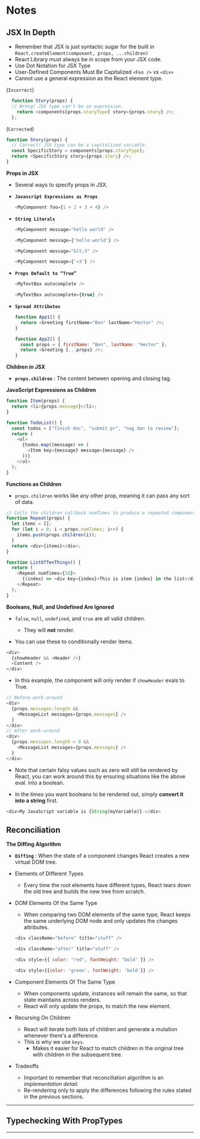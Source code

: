 # **Notes**

## **JSX In Depth**

- Remember that JSX is just syntactic sugar for the built in `React.createElement(component, props, ...children)`
- React Library must always be in scope from your JSX code.
- Use Dot Notation for JSX Type
- User-Defined Components Must Be Capitalized `<Foo />` vs `<div>`
- Cannot use a general expression as the React element type.

(`Incorrect`)

```js
  function Story(props) {
  // Wrong! JSX type can't be an expression.
    return <components[props.storyType] story={props.story} />;
  };
```

(`Corrected`)

```js
function Story(props) {
  // Correct! JSX type can be a capitalized variable.
  const SpecificStory = components[props.storyType];
  return <SpecificStory story={props.story} />;
}
```

**Props in JSX**

- Several ways to specify props in JSX.
- **`Javascript Expressions as Props`**
  ```js
  <MyComponent foo={1 + 2 + 3 + 4} />
  ```
- **`String Literals`**

  ```js
  <MyComponent message="hello world" />

  <MyComponent message={'hello world'} />

  <MyComponent message="&lt;3" />

  <MyComponent message={'<3'} />
  ```

- **`Props Default to “True”`**

  ```js
  <MyTextBox autocomplete />

  <MyTextBox autocomplete={true} />
  ```

- **`Spread Attributes`**

  ```js
  function App1() {
    return <Greeting firstName="Ben" lastName="Hector" />;
  }

  function App2() {
    const props = { firstName: "Ben", lastName: "Hector" };
    return <Greeting {...props} />;
  }
  ```

**Children in JSX**

- **`props.children`** : The content between opening and closing tag.

**JavaScript Expressions as Children**

```js
function Item(props) {
  return <li>{props.message}</li>;
}

function TodoList() {
  const todos = ["finish doc", "submit pr", "nag dan to review"];
  return (
    <ul>
      {todos.map((message) => (
        <Item key={message} message={message} />
      ))}
    </ul>
  );
}
```

**Functions as Children**

- `props.children` works like any other prop, meaning it can pass any sort of data.

```js
// Calls the children callback numTimes to produce a repeated component
function Repeat(props) {
  let items = [];
  for (let i = 0; i < props.numTimes; i++) {
    items.push(props.children(i));
  }
  return <div>{items}</div>;
}

function ListOfTenThings() {
  return (
    <Repeat numTimes={10}>
      {(index) => <div key={index}>This is item {index} in the list</div>}
    </Repeat>
  );
}
```

**Booleans, Null, and Undefined Are Ignored**

- `false`, `null`, `undefined`, and `true` are all valid children.

  - They will **not** render.

- You can use these to conditionally render items.

```js
<div>
  {showHeader && <Header />}
  <Content />
</div>
```

- In this example, the component will only render if `showHeader` evals to True.

```js
// Before work-around
<div>
  {props.messages.length &&
    <MessageList messages={props.messages} />
  }
</div>
// After work-around
<div>
  {props.messages.length > 0 &&
    <MessageList messages={props.messages} />
  }
</div>
```

- Note that certain falsy values such as zero will still be rendered by React, you can work around this by ensuring situations like the above eval. into a boolean.

- In the times you want booleans to be rendered out, simply **convert it into a string** first.

```js
<div>My JavaScript variable is {String(myVariable)}.</div>
```

## **Reconciliation**

**The Diffing Algorithm**

- **`Diffing`** : When the state of a component changes React creates a new virtual DOM tree.

- Elements of Different Types

  - Every time the root elements have different types, React tears down the old tree and builds the new tree from scratch.

- DOM Elements Of the Same Type

  - When comparing two DOM elements of the same type, React keeps the same underlying DOM node and only updates the changes attributes.

  ```js
  <div className="before" title="stuff" />

  <div className="after" title="stuff" />
  ```

  ```js
  <div style={{ color: "red", fontWeight: "bold" }} />

  <div style={{color: 'green', fontWeight: 'bold'}} />
  ```

- Component Elements Of The Same Type

  - When components update, instances will remain the same, so that state maintains across renders.
  - React will only update the props, to match the new element.

- Recursing On Children

  - React will iterate both lists of children and generate a mutation whenever there's a difference.
  - This is why we use `keys`.
    - Makes it easier for React to match children in the original tree with children in the subsequent tree.

- Tradeoffs
  - Important to remember that reconciliation algorithm is an _implementation detail_.
  - Re-rendering only to apply the differences following the rules stated in the previous sections.

---

## **Typechecking With PropTypes**

---
